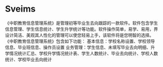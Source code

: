 # Sveims
 《中职教育信息管理系统》是管理初等毕业生去向跟踪的一款软件。软件包含学生信息管理、学生信息统计、学生升学统计等功能。软件操作简单，易学、易用，界设计简洁、美观其人性化的管理可以使您轻易上手，该软件将是您明智的选择。 《中职教育信息管理系统》包含如下功能： 基本信息：学校名称设置、学校领导信息、毕业班信息、操作员设置 业务管理：学生信息、未填写毕业去向明细、升学情况统计汇总、学校升学情况统计表、学生人数统计、毕业去向统计、学校人数统计、学校毕业去向统计 
